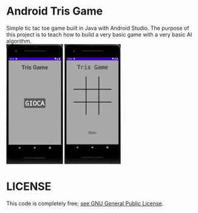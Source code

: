 # Android Tris Game
Simple tic tac toe game built in Java with Android Studio. The purpose of this project is to teach how to build a very basic game with a very basic AI algorithm.
<br>
<img src="img/main_page.png" width="29.5%" alt="Screenshots of App #1"> <img src="img/main_game.png" width="29.5%" alt="Screenshots of App #2">
# LICENSE
This code is completely free; <a href="LICENSE" >see GNU General Public License</a>.
